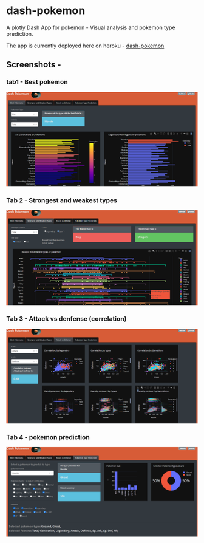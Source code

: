 # dash-pokemon
A plotly Dash App for pokemon - Visual analysis and pokemon type prediction.

The app is currently deployed here on heroku - [dash-pokemon](https://dash-pokemon.herokuapp.com/)

## Screenshots - 

### tab1 - Best pokemon
![tab 1](https://github.com/nagarajbhat/dash-pokemon/blob/master/screenshots/tab1.PNG)

### Tab 2 - Strongest and weakest types
![tab 2](https://github.com/nagarajbhat/dash-pokemon/blob/master/screenshots/tab2.PNG)

### Tab 3 - Attack vs denfense (correlation)
![tab 3](https://github.com/nagarajbhat/dash-pokemon/blob/master/screenshots/tab3.PNG)

### Tab 4 - pokemon prediction
![tab 4](https://github.com/nagarajbhat/dash-pokemon/blob/master/screenshots/tab4.PNG)
